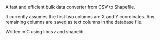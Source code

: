 A fast and efficient bulk data converter from CSV to Shapefile.

It currently assumes the first two columns are X and Y coordinates. Any remaining columns are saved as text columns in the database file.

Written in C using libcsv and shapelib.